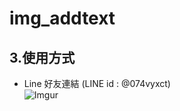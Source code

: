 # img_addtext


## 3.使用方式
   * Line 好友連結 (LINE id : @074vyxct)  <br />
      ![Imgur](https://i.imgur.com/QiwAIt3m.png)
